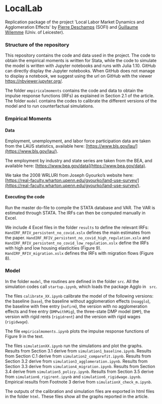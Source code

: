 # LocalLab
Replication package of the project
'Local Labor Market Dynamics and Agglomeration Effects'
by [Pierre Deschamps](https://sites.google.com/site/pierredeschampsecon/) (SOFI) and [Guillaume Wilemme](https://gwilemme.github.io/) (Univ. of Leicester).


### Structure of the repository
This repository contains the code and data used in the project. The code to obtain the empirical moments is written for Stata, while the code to simulate the model is written with Jupyter notebooks and runs with Julia 1.10. GitHub can directly display the Jupyter notebooks. When GitHub does not manage to display a notebook, we suggest using the url on GitHub with the viewer https://nbviewer.jupyter.org/.

The folder `empiricalmoments` contains the code and data to obtain the impulse response functions (IRFs) as explained in Section 2.1 of the article.
The folder `model` contains the codes to calibrate the different versions of the model and to run counterfactual simulations.

### Empirical Moments
#### Data
Employment, unemployment, and labor force participation data are taken from the LAUS statistics, available here: [https://www.bls.gov/lau/](https://www.bls.gov/lau/).

The employment by industry and state series are taken from the BEA, and available here: [https://www.bea.gov/data](https://www.bea.gov/data).

We take the 2008 WRLURI from Joseph Gyourko’s website here: [https://real-faculty.wharton.upenn.edu/gyourko/land-use-survey/](https://real-faculty.wharton.upenn.edu/gyourko/land-use-survey/).


#### Executing the code
Run the master do-file to compile the STATA database and VAR.
The VAR is estimated through STATA. The IRFs can then be computed manually in Excel. 

We include 4 Excel files in the folder `results` to define the relevant IRFs: `HandIRF_RFIV_persistent_no_covid.xslx` defines the main estimates from the paper. `HandIRF_RFIV_persistent_no_covid_high_regulation.xslx` and `HandIRF_RFIV_persistent_no_covid_low_regulation.xslx` define the IRFs with high and low housing elasticities (Figure 9).
`HandIRF_RFIV_migration.xslx` defines the IRFs with migration flows (Figure 8).

### Model
In the folder `model`, the routines are defined in the folder `src`.
All the simulation codes call `startup.ipynb`, which loads the package Agglo in ` src`.

The files `calibrate_XX.ipynb` calibrate the model of the following versions: the baseline (`base`), the baseline without agglomeration effects (`noagglo`), the baseline with free entry (`nofirm`), the version with no agglomeration effects and free entry (`DMPwithMig`), the three-state DMP model (`DMP`), the version with rigid rents (`rigidrent`) and the version with rigid wages (`rigidwage`).

The file `empiricalmoments.ipynb` plots the impulse response functions of Figure 9 in the text.

The files `simulationXX.ipynb` run the simulations and plot the graphs. Results from Section 3.1 derive from `simulation1_baseline.ipynb`. Results from Section C.1 derive from `simulation2_comparefit.ipynb`. Results from Section 3.2 derive from `simulation3_agglomeration.ipynb`. Results from Section 3.3 derive from `simulation4_migration.ipynb`. Results from Section 3.4 derive from `simulation5_policy.ipynb`. Results from Section 3.5 derive from `simulation6_rigirent.ipynb` and `simulation6_rigidwage.ipynb`.
Empirical results from Footnote 3 derive from `simulationX_check_m.ipynb`.

The outputs of the calibration and simulation files are exported in html files in the folder `html`. These files show all the graphs reported in the article. 


